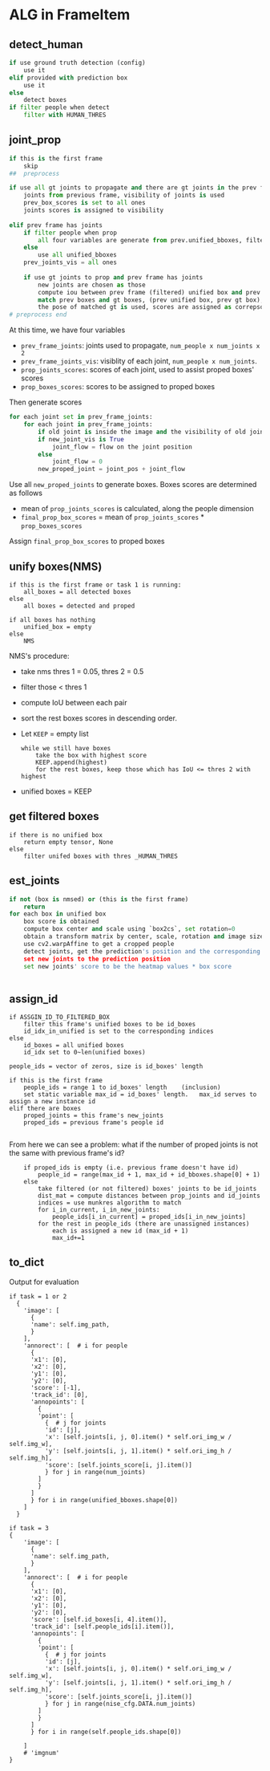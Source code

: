# ALG in FrameItem

## detect_human

```python
if use ground truth detection (config)
	use it
elif provided with prediction box
	use it
else
	detect boxes
if filter people when detect
	filter with HUMAN_THRES
```

## joint_prop

```python
if this is the first frame
	skip
##  preprocess

if use all gt joints to propagate and there are gt joints in the prev frame
	joints from previous frame, visibility of joints is used
    prev_box_scores is set to all ones
	joints scores is assigned to visibility
    
elif prev frame has joints
	if filter people when prop
		all four variables are generate from prev.unified_bboxes, filtered with PROP_HUMAN_THRES
	else
    	use all unified_bboxes
    prev_joints_vis = all ones
    
    if use gt joints to prop and prev frame has joints
        new joints are chosen as those 
        compute iou between prev frame (filtered) unified box and prev gt boxes
        match prev boxes and gt boxes, (prev unified box, prev gt box), similarity is IoU
		the pose of matched gt is used, scores are assigned as correpsonding prev unidifed boxes
# preprocess end
```

At this time, we have four variables

- `prev_frame_joints`: joints used to propagate, `num_people x num_joints x 2`
- `prev_frame_joints_vis`: visiblity of each joint, `num_people x num_joints`.
- `prop_joints_scores`: scores of each joint, used to assist proped boxes' scores
- `prop_boxes_scores`: scores to be assigned to proped boxes

Then generate scores

```python
for each joint set in prev_frame_joints:
    for each joint in prev_frame_joints:
        if old joint is inside the image and the visibility of old joint is True, then the corresponding new_joint_vis is True. Note that new_joint_vis is not the visibility of the newly proped joint
        if new_joint_vis is True
        	joint_flow = flow on the joint position
        else
        	joint_flow = 0
		new_proped_joint = joint_pos + joint_flow

```

Use all `new_proped_joints` to generate boxes. Boxes scores are determined as follows

-  mean of `prop_joints_scores` is calculated, along the people dimension
- `final_prop_box_scores` =  mean of `prop_joints_scores` * `prop_boxes_scores`

Assign `final_prop_box_scores` to proped boxes



## unify boxes(NMS)

```
if this is the first frame or task 1 is running:
	all_boxes = all detected boxes
else
	all boxes = detected and proped

if all boxes has nothing
	unified_box = empty
else
	NMS
```

NMS's procedure:

- take nms thres 1 = 0.05, thres 2 = 0.5

- filter those < thres 1

- compute IoU between each pair

- sort the rest boxes scores in descending order.

- Let `KEEP` = empty list

    ```
    while we still have boxes
    	take the box with highest score
    	KEEP.append(highest)
    	for the rest boxes, keep those which has IoU <= thres 2 with highest
    ```

- unified boxes = KEEP





## get filtered boxes

```
if there is no unified box
	return empty tensor, None
else
	filter unifed boxes with thres _HUMAN_THRES
```



## est_joints

```python
if not (box is nmsed) or (this is the first frame) 
	return
for each box in unified box
	box score is obtained
    compute box center and scale using `box2cs`, set rotation=0
    obtain a transform matrix by center, scale, rotation and image size, image size is the size to input to the joint estimation model
    use cv2.warpAffine to get a cropped people
    detect joints, get the prediction's position and the corresponding heatmap value
	set new joints to the prediction position
    set new joints' score to be the heatmap values * box score
    
```

## assign_id

```
if ASSGIN_ID_TO_FILTERED_BOX
	filter this frame's unified boxes to be id_boxes
	id_idx_in_unified is set to the corresponding indices 
else
	id_boxes = all unified boxes
	id_idx set to 0~len(unified boxes)

people_ids = vector of zeros, size is id_boxes' length

if this is the first frame
	people_ids = range 1 to id_boxes' length	(inclusion)
	set static variable max_id = id_boxes' length.   max_id serves to assign a new instance id
elif there are boxes
	proped_joints = this frame's new_joints
	proped_ids = previous frame's people id
	
```

From here we can see a problem: what if the number of proped joints is not the same with previous frame's id?

```
	if proped_ids is empty (i.e. previous frame doesn't have id)
		people_id = range(max_id + 1, max_id + id_bboxes.shape[0] + 1)
    else
    	take filtered (or not filtered) boxes' joints to be id_joints
    	dist_mat = compute distances between prop_joints and id_joints
    	indices = use munkres algorithm to match
    	for i_in_current, i_in_new_joints:
    		people_ids[i_in_current] = proped_ids[i_in_new_joints]
		for the rest in people_ids (there are unassigned instances)
			each is assigned a new id (max_id + 1)
			max_id+=1
```



## to_dict

Output for evaluation

```
if task = 1 or 2
  {
    'image': [
      {
      'name': self.img_path,
      }
    ],
    'annorect': [  # i for people
      {
      'x1': [0],
      'x2': [0],
      'y1': [0],
      'y2': [0],
      'score': [-1],
      'track_id': [0],
      'annopoints': [
        {
        'point': [
          {  # j for joints
          'id': [j],
          'x': [self.joints[i, j, 0].item() * self.ori_img_w / self.img_w],
          'y': [self.joints[i, j, 1].item() * self.ori_img_h / self.img_h],
          'score': [self.joints_score[i, j].item()]
          } for j in range(num_joints)
        ]
        }
      ]
      } for i in range(unified_bboxes.shape[0])
    ]
  }
```

```
if task = 3
{
    'image': [
      {
      'name': self.img_path,
      }
    ],
    'annorect': [  # i for people
      {
      'x1': [0],
      'x2': [0],
      'y1': [0],
      'y2': [0],
      'score': [self.id_boxes[i, 4].item()],
      'track_id': [self.people_ids[i].item()],
      'annopoints': [
        {
        'point': [
          {  # j for joints
          'id': [j],
          'x': [self.joints[i, j, 0].item() * self.ori_img_w / self.img_w],
          'y': [self.joints[i, j, 1].item() * self.ori_img_h / self.img_h],
          'score': [self.joints_score[i, j].item()]
          } for j in range(nise_cfg.DATA.num_joints)
        ]
        }
      ]
      } for i in range(self.people_ids.shape[0])
    
    ]
    # 'imgnum'
}
```

